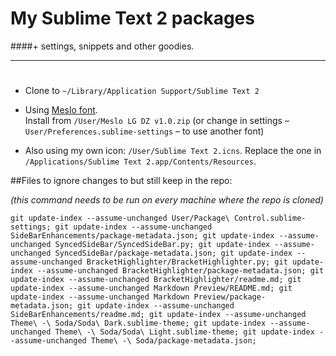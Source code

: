 # My Sublime Text 2 packages

####+ settings, snippets and other goodies.

---
#  

- Clone to `~/Library/Application Support/Sublime Text 2`  

- Using [Meslo font](https://github.com/andreberg/Meslo-Font).  
	Install from `/User/Meslo LG DZ v1.0.zip` (or change in settings – `User/Preferences.sublime-settings` – to use another font)  

- Also using my own icon: `/User/Sublime Text 2.icns`. Replace the one in `/Applications/Sublime Text 2.app/Contents/Resources`.


##Files to ignore changes to but still keep in the repo: 

*(this command needs to be run on every machine where the repo is cloned)*

	git update-index --assume-unchanged User/Package\ Control.sublime-settings; git update-index --assume-unchanged SideBarEnhancements/package-metadata.json; git update-index --assume-unchanged SyncedSideBar/SyncedSideBar.py; git update-index --assume-unchanged SyncedSideBar/package-metadata.json; git update-index --assume-unchanged BracketHighlighter/BracketHighlighter.py; git update-index --assume-unchanged BracketHighlighter/package-metadata.json; git update-index --assume-unchanged BracketHighlighter/readme.md; git update-index --assume-unchanged Markdown Preview/README.md; git update-index --assume-unchanged Markdown Preview/package-metadata.json; git update-index --assume-unchanged SideBarEnhancements/readme.md; git update-index --assume-unchanged Theme\ -\ Soda/Soda\ Dark.sublime-theme; git update-index --assume-unchanged Theme\ -\ Soda/Soda\ Light.sublime-theme; git update-index --assume-unchanged Theme\ -\ Soda/package-metadata.json; 